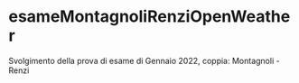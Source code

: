 # esameMontagnoliRenziOpenWeather
Svolgimento della prova di esame di Gennaio 2022, coppia: Montagnoli - Renzi
